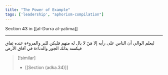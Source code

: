 ```yaml
---
title: "The Power of Example"
tags: ['leadership', "aphorism-compilation"]
---
```


 Section 43 in [[al-Durra al-yatīma]]

---
ليعلم الوالي أن الناس على رأيه إلا مَنْ لا بال له منهم فليكن للبر والمروءة عنده نَفاق فيكسد بذلك الجور والدناءة في آفاق الأرض

> [!similar]
> - [[Section (adka.34)]]

